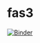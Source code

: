 # fas3
[![Binder](https://mybinder.org/badge_logo.svg)](https://mybinder.org/v2/gh/luckalmeidan/fas3.git/master)

